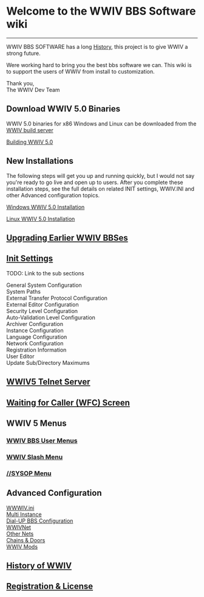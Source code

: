 
# Welcome to the WWIV BBS Software wiki
***

WWIV BBS SOFTWARE has a long [History](wwivhistory), this project is to give WWIV a strong future.

Were working hard to bring you the best bbs software we can. This wiki is to support the users of WWIV from install to customization.

Thank you,  
The WWIV Dev Team 

## Download WWIV 5.0 Binaries

WWIV 5.0 binaries for x86 Windows and Linux can be downloaded from
the [WWIV build server](http://build.wwiv.us/job/wwiv/)

[Building WWIV 5.0](buildwwiv5)

## New Installations

The following steps will get you up and running quickly, but I would not say
you're ready to go live and open up to users. After you complete these installation 
steps, see the full details on related INIT settings, WWIV.INI and other Advanced 
configuration topics.

[Windows WWIV 5.0 Installation](windowsinstall)

[Linux WWIV 5.0 Installation](linuxinstall)

## [Upgrading Earlier WWIV BBSes](windowsupgrade)

## [Init Settings](init)

TODO: Link to the sub sections

General System Configuration  
System Paths  
External Transfer Protocol Configuration  
External Editor Configuration  
Security Level Configuration  
Auto-Validation Level Configuration  
Archiver Configuration  
Instance Configuration  
Language Configuration  
Network Configuration  
Registration Information  
User Editor  
Update Sub/Directory Maximums

## [WWIV5 Telnet Server](wwwiv5telnetserver)

## [Waiting for Caller (WFC) Screen](wfc)

## WWIV 5 Menus  
### [WWIV BBS User Menus](menumain)  
### [WWIV Slash Menu](menuslash)  
### [//SYSOP Menu](menusysop)
## Advanced Configuration

[WWWIV.ini]()  
[Multi Instance]()  
[Dial-UP BBS Configuration]()  
[WWIVNet]()  
[Other Nets]()  
[Chains & Doors](chains)  
[WWIV Mods]()  

## [History of WWIV](wwivhistory)

## [Registration & License](license)

